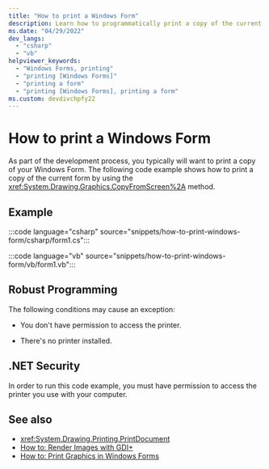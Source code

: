 ```yaml
---
title: "How to print a Windows Form"
description: Learn how to programmatically print a copy of the current Windows Form by using the CopyFromScreen method.
ms.date: "04/29/2022"
dev_langs: 
  - "csharp"
  - "vb"
helpviewer_keywords: 
  - "Windows Forms, printing"
  - "printing [Windows Forms]"
  - "printing a form"
  - "printing [Windows Forms], printing a form"
ms.custom: devdivchpfy22
---
```


# How to print a Windows Form

As part of the development process, you typically will want to print a copy of your Windows Form. The following code example shows how to print a copy of the current form by using the <xref:System.Drawing.Graphics.CopyFromScreen%2A> method.

## Example

:::code language="csharp" source="snippets/how-to-print-windows-form/csharp/form1.cs":::

:::code language="vb" source="snippets/how-to-print-windows-form/vb/form1.vb":::

## Robust Programming

The following conditions may cause an exception:

- You don't have permission to access the printer.

- There's no printer installed.

## .NET Security

In order to run this code example, you must have permission to access the printer you use with your computer.

## See also

- <xref:System.Drawing.Printing.PrintDocument>
- [How to: Render Images with GDI+](/dotnet/desktop/winforms/advanced/how-to-render-images-with-gdi?view=netframeworkdesktop-4.8&preserve-view=true)
- [How to: Print Graphics in Windows Forms](/dotnet/desktop/winforms/advanced/how-to-print-graphics-in-windows-forms?view=netframeworkdesktop-4.8&preserve-view=true)
